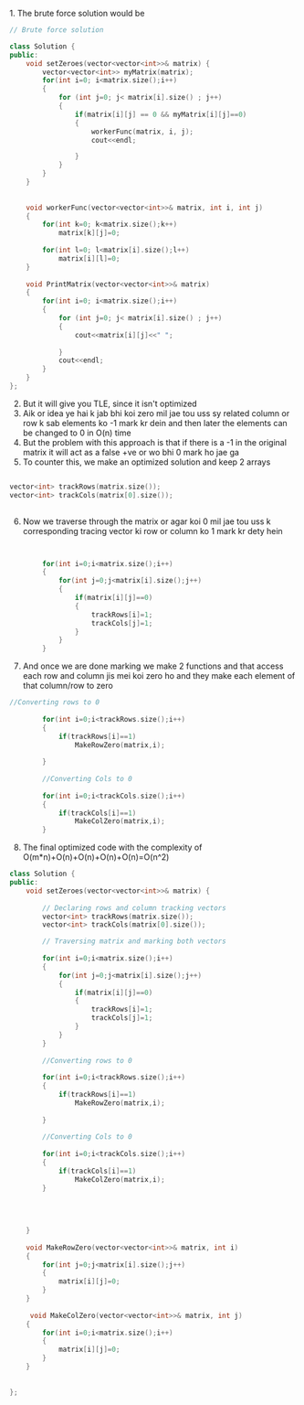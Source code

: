 ​1. The brute force solution would be

```cpp
// Brute force solution

class Solution {
public:
    void setZeroes(vector<vector<int>>& matrix) {
        vector<vector<int>> myMatrix(matrix);
        for(int i=0; i<matrix.size();i++)
        {
            for (int j=0; j< matrix[i].size() ; j++)
            {
                if(matrix[i][j] == 0 && myMatrix[i][j]==0)
                {
                    workerFunc(matrix, i, j);                                                                   PrintMatrix(matrix);
                    cout<<endl;

                }
            }
        }       
    }
    
    
    void workerFunc(vector<vector<int>>& matrix, int i, int j)
    {
        for(int k=0; k<matrix.size();k++)
            matrix[k][j]=0;
        
        for(int l=0; l<matrix[i].size();l++)
            matrix[i][l]=0;
    }
    
    void PrintMatrix(vector<vector<int>>& matrix)
    {
        for(int i=0; i<matrix.size();i++)
        {
            for (int j=0; j< matrix[i].size() ; j++)
            {
                cout<<matrix[i][j]<<" ";
                
            }
            cout<<endl;
        } 
    }
};

```

2. But it will give you TLE, since it isn't optimized
3. Aik or idea ye hai k jab bhi koi zero mil jae tou uss sy related column or row k sab elements ko -1 mark kr dein and then later the elements can be changed to 0 in O(n) time
4. But the problem with this approach is that if there is a -1 in the original matrix it will act as a false +ve or wo bhi 0 mark ho jae ga
5. To counter this, we make an optimized solution and keep 2 arrays
```cpp

vector<int> trackRows(matrix.size());        
vector<int> trackCols(matrix[0].size());
        
```
6. Now we traverse through the matrix or agar koi 0 mil jae tou uss k corresponding tracing vector ki row or column ko 1 mark kr dety hein
```cpp


        for(int i=0;i<matrix.size();i++)
        {
            for(int j=0;j<matrix[i].size();j++)
            {
                if(matrix[i][j]==0)
                {
                    trackRows[i]=1;
                    trackCols[j]=1;
                }
            }
        }
```
7. And once we are done marking we make 2 functions and that access each row and column jis mei koi zero ho and they make each element of that column/row to zero
```cpp
//Converting rows to 0
        
        for(int i=0;i<trackRows.size();i++)
        {
            if(trackRows[i]==1)
                MakeRowZero(matrix,i);
                
        }
        
        //Converting Cols to 0
        
        for(int i=0;i<trackCols.size();i++)
        {
            if(trackCols[i]==1)
                MakeColZero(matrix,i);
        }
```
8. The final optimized code with the complexity of O(m*n)+O(n)+O(n)+O(n)+O(n)=O(n^2)

```cpp
class Solution {
public:
    void setZeroes(vector<vector<int>>& matrix) {
        
        // Declaring rows and column tracking vectors
        vector<int> trackRows(matrix.size());        
        vector<int> trackCols(matrix[0].size());

        // Traversing matrix and marking both vectors
        
        for(int i=0;i<matrix.size();i++)
        {
            for(int j=0;j<matrix[i].size();j++)
            {
                if(matrix[i][j]==0)
                {
                    trackRows[i]=1;
                    trackCols[j]=1;
                }
            }
        }
        
        //Converting rows to 0
        
        for(int i=0;i<trackRows.size();i++)
        {
            if(trackRows[i]==1)
                MakeRowZero(matrix,i);
                
        }
        
        //Converting Cols to 0
        
        for(int i=0;i<trackCols.size();i++)
        {
            if(trackCols[i]==1)
                MakeColZero(matrix,i);
        }
        
        
        
        
    }
    
    void MakeRowZero(vector<vector<int>>& matrix, int i)
    {
        for(int j=0;j<matrix[i].size();j++)
        {
            matrix[i][j]=0;
        }
    }
    
     void MakeColZero(vector<vector<int>>& matrix, int j)
    {
        for(int i=0;i<matrix.size();i++)
        {
            matrix[i][j]=0;
        }
    }
    
    
};
```
